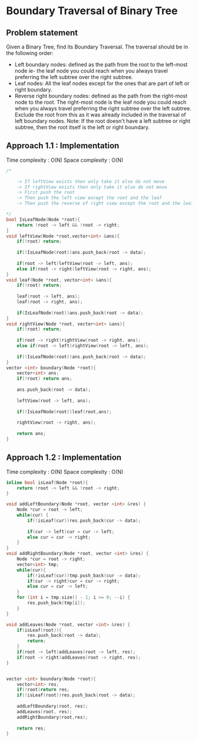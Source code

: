 # Boundary Traversal of Binary Tree

## Problem statement

Given a Binary Tree, find its Boundary Traversal. The traversal should be in the following order: 
- Left boundary nodes: defined as the path from the root to the left-most node ie- the leaf node you could reach when you always travel preferring the left subtree over the right subtree. 
- Leaf nodes: All the leaf nodes except for the ones that are part of left or right boundary.
- Reverse right boundary nodes: defined as the path from the right-most node to the root. The right-most node is the leaf node you could reach when you always travel preferring the right subtree over the left subtree. Exclude the root from this as it was already included in the traversal of left boundary nodes.
Note: If the root doesn't have a left subtree or right subtree, then the root itself is the left or right boundary.

## Approach 1.1 : Implementation

Time complexity : O(N)
Space complexity : O(N)

```cpp
/*

    -> If leftView exists then only take it else do not move
    -> If rightView exists then only take it else do not move
    -> First push the root
    -> Then push the left view except the root and the leaf
    -> Then push the reverse of right view except the root and the leaf

*/
bool IsLeafNode(Node *root){
    return !root -> left && !root -> right;
}
void leftView(Node *root,vector<int> &ans){
    if(!root) return;
    
    if(!IsLeafNode(root))ans.push_back(root -> data);
    
    if(root -> left)leftView(root -> left, ans);
    else if(root -> right)leftView(root -> right, ans);
}
void leaf(Node *root, vector<int> &ans){
    if(!root) return;
    
    leaf(root -> left, ans);
    leaf(root -> right, ans);
    
    if(IsLeafNode(root))ans.push_back(root -> data);
}
void rightView(Node *root, vector<int> &ans){
    if(!root) return;
    
    if(root -> right)rightView(root -> right, ans);
    else if(root -> left)rightView(root -> left, ans);
    
    if(!IsLeafNode(root))ans.push_back(root -> data);
}
vector <int> boundary(Node *root){
    vector<int> ans;
    if(!root) return ans;
    
    ans.push_back(root -> data);
    
    leftView(root -> left, ans);
    
    if(!IsLeafNode(root))leaf(root,ans);
    
    rightView(root -> right, ans);
    
    return ans;
}
```

## Approach 1.2 : Implementation

Time complexity : O(N)
Space complexity : O(N)

```cpp
inline bool isLeaf(Node *root){
    return !root -> left && !root -> right;
}

void addLeftBoundary(Node *root, vector <int> &res) {
    Node *cur = root -> left;
    while(cur) {
        if(!isLeaf(cur))res.push_back(cur -> data);
        
        if(cur -> left)cur = cur -> left;
        else cur = cur -> right;
    }
}
void addRightBoundary(Node *root, vector <int> &res) {
    Node *cur = root -> right;
    vector<int> tmp;
    while(cur){
        if(!isLeaf(cur))tmp.push_back(cur -> data);
        if(cur -> right)cur = cur -> right;
        else cur = cur -> left;
    }
    for (int i = tmp.size() - 1; i >= 0; --i) {
        res.push_back(tmp[i]);
    }
}

void addLeaves(Node *root, vector <int> &res) {
    if(isLeaf(root)){
        res.push_back(root -> data);
        return;
    }
    if(root -> left)addLeaves(root -> left, res);
    if(root -> right)addLeaves(root -> right, res);
}


vector <int> boundary(Node *root){
    vector<int> res;
    if(!root)return res;
    if(!isLeaf(root))res.push_back(root -> data);
    
    addLeftBoundary(root, res);
    addLeaves(root, res);
    addRightBoundary(root,res);
    
    return res;
}
```